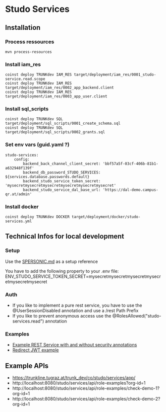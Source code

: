 # Studo Services

## Installation

### Process ressources
```
mvn process-resources
```

### Install iam_res
```
coinst deploy TRUNKdev IAM_RES target/deployment/iam_res/0001_studo-service.read.scope
coinst deploy TRUNKdev IAM_RES target/deployment/iam_res/0002_app_backend.client
coinst deploy TRUNKdev IAM_RES target/deployment/iam_res/0003_app_user.client
```

### Install sql_scripts
```
coinst deploy TRUNKdev SQL target/deployment/sql_scripts/0001_create_schema.sql
coinst deploy TRUNKdev SQL target/deployment/sql_scripts/0002_grants.sql
```

### Set env vars (guid.yaml ?)
``` 
studo-services:
    config:
        backend_back_channel_client_secret: 'bbf57a5f-03cf-406b-81b1-a632948f139f'
        backend_db_password_STUDO_SERVICES:  ${services.database.passwords.default}
        backend_studo_service_token_secret: 'mysecretmysecretmysecretmysecretmysecretmysecret'
        backend_studo_service_dal_base_url: 'https://dal-demo.campus-qr.at/admin'
```

### Install docker
```
coinst deploy TRUNKdev DOCKER target/deployment/docker/studo-services.yml
```

## Technical Infos for local development

### Setup
Use the [SPERSONIC.md](SUPERSONIC.md) as a setup reference

You have to add the following property to your .env file:
ENV_STUDO_SERVICE_TOKEN_SECRET=mysecretmysecretmysecretmysecretmysecretmysecret

### Auth
* If you like to implement a pure rest service, you have to use the @UserSessionDisabled annotation
  and use a /rest Path Prefix
* If you like to prevent anonymous access use the @RolesAllowed("studo-services.read") annotation

### Examples
* [Example REST Service with and without security annotations](src/main/java/com/studo/services/attendance/rest/AttendanceTestRestService.java)
* [Redirect JWT example](src/main/java/com/studo/services/attendance/rest/AttendanceRedirectRestService.java)

## Example APIs

* https://trunkline.tugraz.at/trunk_dev/co/studo/services/app/
* http://localhost:8080/studo/services/api/role-examples?org-id=1
* http://localhost:8080/studo/services/api/role-examples/check-demo-1?org-id=1
* http://localhost:8080/studo/services/api/role-examples/check-demo-2?org-id=1